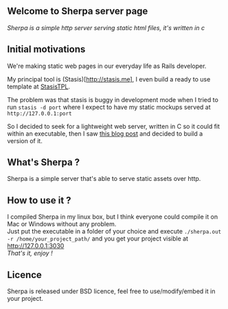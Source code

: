 ## Welcome to Sherpa server page
*Sherpa is a simple http server serving static html files, it's written in c*  

## Initial motivations

We're making static web pages in our everyday life as Rails developer.

My principal tool is (Stasis)[http://stasis.me], I even build a ready to use template at [StasisTPL](https://github.com/FranckyU/StasisTPL). 

The problem was that stasis is buggy in development mode when I tried to run `stasis -d port` where I expect to have my static mockups served at `http://127.0.0.1:port`

So I decided to seek for a lightweight web server, written in C so it could fit within an executable, then I saw [this blog post](http://blog.abhijeetr.com/2010/04/very-simple-http-server-writen-in-c.html) and decided to build a version of it.

## What's Sherpa ?

Sherpa is a simple server that's able to serve static assets over http.

## How to use it ?

I compiled Sherpa in my linux box, but I think everyone could compile it on Mac or Windows without any problem.  
Just put the executable in a folder of your choice and execute `./sherpa.out -r /home/your_project_path/` and you get your project visible at http://127.0.0.1:3030  
*That's it, enjoy \!*

## Licence

Sherpa is released under BSD licence, feel free to use/modify/embed it in your project.